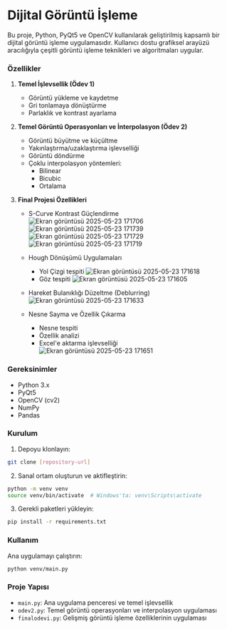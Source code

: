 # Dijital Görüntü İşleme

Bu proje, Python, PyQt5 ve OpenCV kullanılarak geliştirilmiş kapsamlı bir dijital görüntü işleme uygulamasıdır. Kullanıcı dostu grafiksel arayüzü aracılığıyla çeşitli görüntü işleme teknikleri ve algoritmaları uygular.

### Özellikler
1. **Temel İşlevsellik (Ödev 1)**
   - Görüntü yükleme ve kaydetme
   - Gri tonlamaya dönüştürme
   - Parlaklık ve kontrast ayarlama

2. **Temel Görüntü Operasyonları ve İnterpolasyon (Ödev 2)**
   - Görüntü büyütme ve küçültme
   - Yakınlaştırma/uzaklaştırma işlevselliği
   - Görüntü döndürme
   - Çoklu interpolasyon yöntemleri:
     - Bilinear
     - Bicubic
     - Ortalama

3. **Final Projesi Özellikleri**
   - S-Curve Kontrast Güçlendirme
     ![Ekran görüntüsü 2025-05-23 171706](https://github.com/user-attachments/assets/7ecad4d3-1e22-4aa5-b365-f5a6f9645306)
     ![Ekran görüntüsü 2025-05-23 171739](https://github.com/user-attachments/assets/72937f1f-da79-4733-ab22-3d14e143220c)
     ![Ekran görüntüsü 2025-05-23 171729](https://github.com/user-attachments/assets/666c4d5d-226e-402c-b67e-cfddfa0eb5ea)
     ![Ekran görüntüsü 2025-05-23 171719](https://github.com/user-attachments/assets/8cce0dd6-67b0-4180-93c6-0150a1d5ce89)

   - Hough Dönüşümü Uygulamaları
     - Yol Çizgi tespiti
     ![Ekran görüntüsü 2025-05-23 171618](https://github.com/user-attachments/assets/72cedf73-1755-470b-872c-077d920badcf)
     - Göz tespiti
     ![Ekran görüntüsü 2025-05-23 171605](https://github.com/user-attachments/assets/6fe0f221-0ffa-4d2b-a8fa-575fb84d7829)
   - Hareket Bulanıklığı Düzeltme (Deblurring)
     ![Ekran görüntüsü 2025-05-23 171633](https://github.com/user-attachments/assets/d41f3d8c-def2-4e84-836d-db875b9e17db)
   - Nesne Sayma ve Özellik Çıkarma
     - Nesne tespiti
     - Özellik analizi
     - Excel'e aktarma işlevselliği     
    ![Ekran görüntüsü 2025-05-23 171651](https://github.com/user-attachments/assets/963ecfac-7cd9-49d4-95de-db45b44f97a0)

### Gereksinimler
- Python 3.x
- PyQt5
- OpenCV (cv2)
- NumPy
- Pandas

### Kurulum
1. Depoyu klonlayın:
```bash
git clone [repository-url]
```

2. Sanal ortam oluşturun ve aktifleştirin:
```bash
python -m venv venv
source venv/bin/activate  # Windows'ta: venv\Scripts\activate
```

3. Gerekli paketleri yükleyin:
```bash
pip install -r requirements.txt
```

### Kullanım
Ana uygulamayı çalıştırın:
```bash
python venv/main.py
```

### Proje Yapısı
- `main.py`: Ana uygulama penceresi ve temel işlevsellik
- `odev2.py`: Temel görüntü operasyonları ve interpolasyon uygulaması
- `finalodevi.py`: Gelişmiş görüntü işleme özelliklerinin uygulaması
